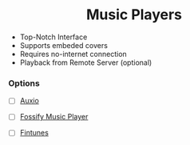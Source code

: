 <h1 align="center">Music Players</h1>


- Top-Notch Interface
- Supports embeded covers
- Requires no-internet connection
- Playback from Remote Server (optional)
  
### Options

- [ ] [Auxio](https://github.com/OxygenCobalt/Auxio)
- [ ] [Fossify Music Player](https://github.com/FossifyOrg/Music-Player)
- [ ] [Fintunes](https://f-droid.org/en/packages/nl.moeilijkedingen.jellyfinaudioplayer/)
      
